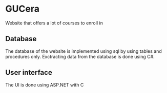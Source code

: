 # GUCera 
 Website that offers a lot of courses to enroll in
 
## Database
The database of the website is implemented using sql by using tables and procedures only.
Exctracting data from the database is done using C#.

## User interface
The UI is done using ASP.NET with C
